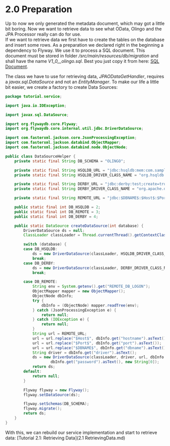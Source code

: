 # 2.0 Preparation
Up to now we only generated the metadata document, which may got a little bit boring. Now we want to retrieve data to see what OData, Olingo and the JPA Processor really can do for use.  
If we want to retrieve data we first have to create the tables on the database and insert some rows. As a preparation we declared right in the beginning a dependency to Flyway.
We use it to process a SQL document. This document must be stored in folder _/src/main/resources/db/migration_ and shall have the name _V1_0__olingo.sql_. Best you just copy it from here: 
[SQL Document](migration/V1_0__olingo.sql).  

The class we have to use for retrieving data, _JPAODataGetHandler_, requires a _javax.sql.DataSource_ and not an _EntityManager_. To make our life a little bit easier, we
create a factory to create Data Sources:
```Java
package tutorial.service;

import java.io.IOException;

import javax.sql.DataSource;

import org.flywaydb.core.Flyway;
import org.flywaydb.core.internal.util.jdbc.DriverDataSource;

import com.fasterxml.jackson.core.JsonProcessingException;
import com.fasterxml.jackson.databind.ObjectMapper;
import com.fasterxml.jackson.databind.node.ObjectNode;

public class DataSourceHelper {
	private static final String DB_SCHEMA = "OLINGO";

	private static final String HSQLDB_URL = "jdbc:hsqldb:mem:com.sample";
	private static final String HSQLDB_DRIVER_CLASS_NAME = "org.hsqldb.jdbcDriver";

	private static final String DERBY_URL = "jdbc:derby:test;create=true;traceFile=derby_trace.log;trace_level=0xFFFFFFFF";
	private static final String DERBY_DRIVER_CLASS_NAME = "org.apache.derby.jdbc.EmbeddedDriver";

	private static final String REMOTE_URL = "jdbc:$DBNAME$:$Host$:$Port$";

	public static final int DB_HSQLDB = 2;
	public static final int DB_REMOTE = 3;
	public static final int DB_DERBY = 4;

	public static DataSource createDataSource(int database) {
		DriverDataSource ds = null;
		ClassLoader classLoader = Thread.currentThread().getContextClassLoader();

		switch (database) {
		case DB_HSQLDB:
			ds = new DriverDataSource(classLoader, HSQLDB_DRIVER_CLASS_NAME, HSQLDB_URL, null, null, new String[0]);
			break;
		case DB_DERBY:
			ds = new DriverDataSource(classLoader, DERBY_DRIVER_CLASS_NAME, DERBY_URL, null, null, new String[0]);
			break;

		case DB_REMOTE:
			String env = System.getenv().get("REMOTE_DB_LOGON");
			ObjectMapper mapper = new ObjectMapper();
			ObjectNode dbInfo;
			try {
				dbInfo = (ObjectNode) mapper.readTree(env);
			} catch (JsonProcessingException e) {
				return null;
			} catch (IOException e) {
				return null;
			}
			String url = REMOTE_URL;
			url = url.replace("$Host$", dbInfo.get("hostname").asText());
			url = url.replace("$Port$", dbInfo.get("port").asText());
			url = url.replace("$DBNAME$", dbInfo.get("dbname").asText());
			String driver = dbInfo.get("driver").asText();
			ds = new DriverDataSource(classLoader, driver, url, dbInfo.get("username").asText(),
					dbInfo.get("password").asText(), new String[0]);
			return ds;
		default:
			return null;
		}

		Flyway flyway = new Flyway();
		flyway.setDataSource(ds);

		flyway.setSchemas(DB_SCHEMA);
		flyway.migrate();
		return ds;
	}
}
```  
With this, we can rebuild our service implementation and start to retrieve data: [Tutorial 2.1: Retrieving Data](2.1 RetrievingData.md)